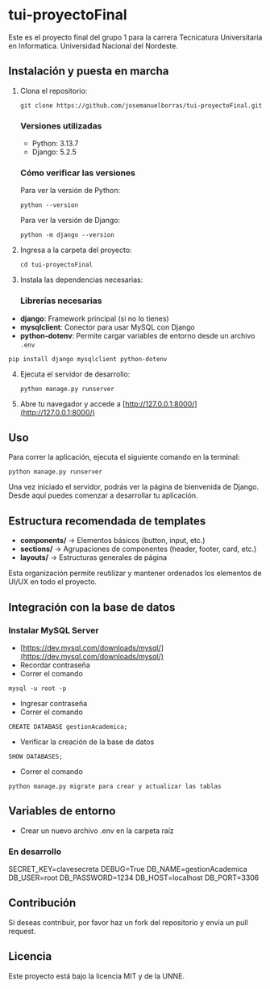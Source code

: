 # tui-proyectoFinal

Este es el proyecto final del grupo 1 para la carrera Tecnicatura Universitaria en Informatica.
Universidad Nacional del Nordeste.

## Instalación y puesta en marcha
1. Clona el repositorio:
   ```
   git clone https://github.com/josemanuelborras/tui-proyectoFinal.git
   ```
   ### Versiones utilizadas
   - Python: 3.13.7
   - Django: 5.2.5

   ### Cómo verificar las versiones
   Para ver la versión de Python:
   ```
   python --version
   ```
   Para ver la versión de Django:
   ```
   python -m django --version
   ```

2. Ingresa a la carpeta del proyecto:
   ```
   cd tui-proyectoFinal
   ```

3. Instala las dependencias necesarias:
   ### Librerías necesarias
  - **django**: Framework principal (si no lo tienes)
  - **mysqlclient**: Conector para usar MySQL con Django
  - **python-dotenv**: Permite cargar variables de entorno desde un archivo `.env`
   ```
   pip install django mysqlclient python-dotenv
   ```
   
4. Ejecuta el servidor de desarrollo:
   ```
   python manage.py runserver
   ```

5. Abre tu navegador y accede a [http://127.0.0.1:8000/](http://127.0.0.1:8000/)

## Uso
Para correr la aplicación, ejecuta el siguiente comando en la terminal:
```
python manage.py runserver
```
Una vez iniciado el servidor, podrás ver la página de bienvenida de Django. Desde aquí puedes comenzar a desarrollar tu aplicación.

## Estructura recomendada de templates
- **components/** → Elementos básicos (button, input, etc.)
- **sections/** → Agrupaciones de componentes (header, footer, card, etc.)
- **layouts/** → Estructuras generales de página

Esta organización permite reutilizar y mantener ordenados los elementos de UI/UX en todo el proyecto.

## Integración con la base de datos
### Instalar MySQL Server
   - [https://dev.mysql.com/downloads/mysql/](https://dev.mysql.com/downloads/mysql/)
   - Recordar contraseña
   - Correr el comando
   ```
   mysql -u root -p
   ```
   - Ingresar contraseña
   - Correr el comando
   ```
   CREATE DATABASE gestionAcademica;
   ```
   - Verificar la creación de la base de datos
   ```
   SHOW DATABASES;
   ```
   - Correr el comando
   ```
   python manage.py migrate para crear y actualizar las tablas
   ```

## Variables de entorno
  - Crear un nuevo archivo .env en la carpeta raíz

### En desarrollo
SECRET_KEY=clavesecreta
DEBUG=True
DB_NAME=gestionAcademica
DB_USER=root
DB_PASSWORD=1234
DB_HOST=localhost
DB_PORT=3306

## Contribución

Si deseas contribuir, por favor haz un fork del repositorio y envía un pull request.

## Licencia

Este proyecto está bajo la licencia MIT y de la UNNE.
